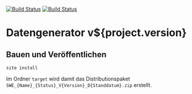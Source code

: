 [![Build Status](https://travis-ci.org/datenverteiler/de.bsvrz.pat.datgen.svg?branch=develop)](https://travis-ci.org/datenverteiler/de.bsvrz.pat.datgen)
[![Build Status](https://api.bintray.com/packages/datenverteiler/maven/de.bsvrz.pat.datgen/images/download.svg)](https://bintray.com/datenverteiler/maven/de.bsvrz.pat.datgen)

Datengenerator v${project.version}
======================


Bauen und Veröffentlichen
-------------------------

    site install

Im Ordner `target` wird damit das Distributionspaket
`SWE_{Name}_{Status}_V{Version}_D{Standdatum}.zip` erstellt.
